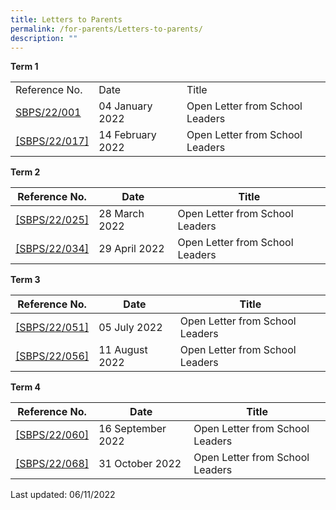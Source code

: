 ```yaml
---
title: Letters to Parents
permalink: /for-parents/Letters-to-parents/
description: ""
---
```

**Term 1**

|  |  |  |
|---|---|---|
| Reference No. | Date | Title |
| [SBPS/22/001](/files/SBPS:22:001.pdf)| 04 January 2022 | Open Letter from School Leaders |
| [[SBPS/22/017]](/files/SBPS:22:017.pdf) | 14 February 2022 | Open Letter from School Leaders |

**Term 2**

| Reference No. | Date | Title |
|---|---|---|
| [[SBPS/22/025]](/files/SBPS:22:034.pdf) | 28 March 2022 | Open Letter from School Leaders |
|[[SBPS/22/034]](/files/Open%20Letter%20from%20SLs_04-2022.pdf) | 29 April 2022 | Open Letter from School Leaders |


**Term 3**

| Reference No. | Date | Title |
|---|---|---|
| [[SBPS/22/051]](/files/Open%20Letter%20from%20SLs_05-2022.pdf) | 05 July 2022 | Open Letter from School Leaders |
|[[SBPS/22/056]](/files/Open%20Letter%20from%20SLs_06-2022.pdf) | 11 August 2022 | Open Letter from School Leaders |

**Term 4**

| Reference No. | Date | Title |
|---|---|---|
| [[SBPS/22/060]](/files/Open%20Letter%20from%20SLs_07-2022.pdf) | 16 September 2022 | Open Letter from School Leaders |
|[[SBPS/22/068]](/files/Open%20Letter%20from%20SLs_08-2022.pdf) | 31 October 2022 | Open Letter from School Leaders |


Last updated: 06/11/2022